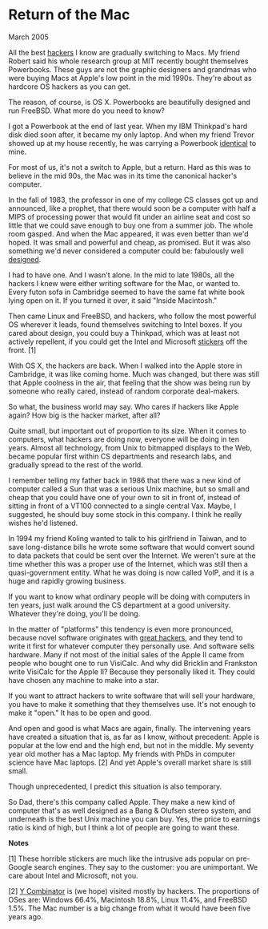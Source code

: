 # Return of the Mac

March 2005  
  
All the best [hackers](gba.html) 
I know are gradually switching to Macs. My
friend Robert said his whole research group at MIT recently bought
themselves Powerbooks. These guys are not the graphic designers
and grandmas who were buying Macs at Apple's low point in the
mid 1990s. They're about as hardcore OS hackers as you can get.  
  
The reason, of course, is OS X. Powerbooks are beautifully designed
and run FreeBSD. What more do you need to know?  
  
I got a Powerbook at the end of last year. When my IBM Thinkpad's
hard disk died soon after, it became my only laptop. And when my
friend Trevor showed up at my house recently, he was carrying a
Powerbook [identical](tlbmac.html) to mine.  
  
For most of us, it's not a switch to Apple, but a return. Hard as
this was to believe in the mid 90s, the Mac was in its time the
canonical hacker's computer.  
  
In the fall of 1983,
the professor in one of my college CS classes got up and announced,
like a prophet, that there would soon be a computer with half a MIPS
of processing power that would fit under an airline seat and cost
so little that we could save enough to buy one from a summer job.
The whole room gasped.
And when the Mac appeared, it was even better than we'd hoped. It
was small and powerful and cheap, as promised. But it was also
something we'd never considered a computer could be: fabulously
well [designed](taste.html).  
  
I had to have one. And I wasn't alone. In the mid to late 1980s,
all the hackers I knew were either writing software for the Mac,
or wanted to. Every futon sofa in Cambridge seemed to have the
same fat white book lying open on it. If you turned it over, it
said "Inside Macintosh."   
  
Then came Linux and FreeBSD, and hackers, who follow the most
powerful OS wherever it leads, found themselves switching to Intel
boxes. If you cared about design, you could buy a Thinkpad, which
was at least not actively repellent, if you could get the Intel and
Microsoft [stickers](designedforwindows.html) 
off the front. [1]  
  
With OS X, the hackers are back. When I walked into the Apple store
in Cambridge, it was like coming home. Much
was changed, but there was still that Apple coolness in the air,
that feeling that the show was being run by someone who really
cared, instead of random corporate deal-makers.  
  
So what, the business world may say. Who cares if hackers like Apple
again? How big is the hacker market, after all?  
  
Quite small, but important out of proportion to its size. When it
comes to computers, what hackers are doing now, everyone will be
doing in ten years. Almost all technology, from Unix to bitmapped
displays to the Web, became popular first within CS departments and
research labs, and gradually spread to the rest of the world.  
  
I remember telling my father back in 1986 that there was a new kind
of computer called a Sun that was a serious Unix machine, but
so small and cheap that you could
have one of your own to sit in front of, instead of sitting in front
of a VT100 connected to a single central Vax. Maybe, I suggested,
he should buy some stock in this company. I think he really wishes
he'd listened.  
  
In 1994 my friend Koling wanted to talk to his girlfriend in Taiwan,
and to save long-distance bills he wrote some software that would 
convert sound to data packets that could be sent over the Internet.
We weren't sure at the time whether this was a proper use of the 
Internet, which was still then a quasi-government entity. What he
was doing is now called VoIP, and it is a huge and rapidly growing
business.  
  
If you want to know what ordinary people will be doing with computers
in ten years, just walk around the CS department at a good university.
Whatever they're doing, you'll be doing.  
  
In the matter of "platforms" this tendency is even more pronounced,
because novel software originates with 
[great hackers](gh.html), and they tend
to write it first for whatever computer they personally use. And
software sells hardware. Many if not most of the initial sales of
the Apple II came from people who bought one to run VisiCalc. And
why did Bricklin and Frankston write VisiCalc for the Apple II?
Because they personally liked it. They could have chosen any machine
to make into a star.  
  
If you want to attract hackers to write software that will sell
your hardware, you have to make it something that they themselves
use. It's not enough to make it "open." It has to be open and
good.  
  
And open and good is what Macs are again, finally. The intervening
years have created a situation that is, as far as I know, without
precedent: Apple is popular at the low end and the high end, but
not in the middle. My seventy year old mother has a Mac laptop.
My friends with PhDs in computer science have Mac laptops. [2] And yet 
Apple's overall market share is still small.  
  
Though unprecedented, I predict this situation is also temporary.  
  
So Dad, there's this company called Apple. They make a new kind of
computer that's as well designed as a Bang & Olufsen stereo system,
and underneath is the best Unix machine you can buy. Yes, the price
to earnings ratio is kind of high, but I think a lot of people are
going to want these.  
  
  
  

**Notes**  
  
[1] These horrible stickers are much like the intrusive ads popular
on pre-Google search engines. They say to the customer: you are
unimportant. We care about Intel and Microsoft, not you.  
  
[2] [Y Combinator](http://ycombinator.com)
is (we hope) visited mostly by
hackers. The proportions of OSes are: 
Windows 66.4%, Macintosh 18.8%, Linux 11.4%, and FreeBSD 1.5%.
The Mac number is
a big change from what it would have been five years ago.  
  
  
  
